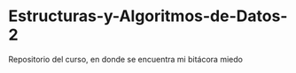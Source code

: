 # Estructuras-y-Algoritmos-de-Datos-2
Repositorio del curso, en donde se encuentra mi bitácora miedo
